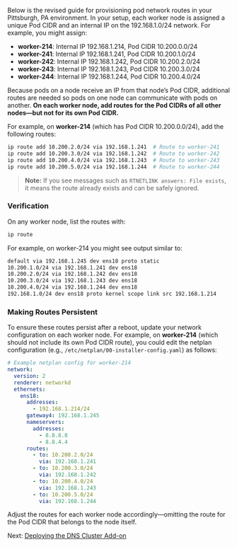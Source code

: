 Below is the revised guide for provisioning pod network routes in your Pittsburgh, PA environment. In your setup, each worker node is assigned a unique Pod CIDR and an internal IP on the 192.168.1.0/24 network. For example, you might assign:

- **worker-214**: Internal IP 192.168.1.214, Pod CIDR 10.200.0.0/24  
- **worker-241**: Internal IP 192.168.1.241, Pod CIDR 10.200.1.0/24  
- **worker-242**: Internal IP 192.168.1.242, Pod CIDR 10.200.2.0/24  
- **worker-243**: Internal IP 192.168.1.243, Pod CIDR 10.200.3.0/24  
- **worker-244**: Internal IP 192.168.1.244, Pod CIDR 10.200.4.0/24

Because pods on a node receive an IP from that node’s Pod CIDR, additional routes are needed so pods on one node can communicate with pods on another. **On each worker node, add routes for the Pod CIDRs of all other nodes—but not for its own Pod CIDR.**

For example, on **worker-214** (which has Pod CIDR 10.200.0.0/24), add the following routes:

```bash
ip route add 10.200.2.0/24 via 192.168.1.241  # Route to worker-241
ip route add 10.200.3.0/24 via 192.168.1.242  # Route to worker-242
ip route add 10.200.4.0/24 via 192.168.1.243  # Route to worker-243
ip route add 10.200.5.0/24 via 192.168.1.244  # Route to worker-244
```

> **Note:** If you see messages such as `RTNETLINK answers: File exists`, it means the route already exists and can be safely ignored.

### Verification

On any worker node, list the routes with:

```bash
ip route
```

For example, on worker-214 you might see output similar to:

```bash
default via 192.168.1.245 dev ens18 proto static
10.200.1.0/24 via 192.168.1.241 dev ens18
10.200.2.0/24 via 192.168.1.242 dev ens18
10.200.3.0/24 via 192.168.1.243 dev ens18
10.200.4.0/24 via 192.168.1.244 dev ens18
192.168.1.0/24 dev ens18 proto kernel scope link src 192.168.1.214
```

### Making Routes Persistent

To ensure these routes persist after a reboot, update your network configuration on each worker node. For example, on **worker-214** (which should not include its own Pod CIDR route), you could edit the netplan configuration (e.g., `/etc/netplan/00-installer-config.yaml`) as follows:

```yaml
# Example netplan config for worker-214
network:
  version: 2
  renderer: networkd
  ethernets:
    ens18:
      addresses:
        - 192.168.1.214/24
      gateway4: 192.168.1.245
      nameservers:
        addresses:
          - 8.8.8.8
          - 8.8.4.4
      routes:
        - to: 10.200.2.0/24
          via: 192.168.1.241
        - to: 10.200.3.0/24
          via: 192.168.1.242
        - to: 10.200.4.0/24
          via: 192.168.1.243
        - to: 10.200.5.0/24
          via: 192.168.1.244
```

Adjust the routes for each worker node accordingly—omitting the route for the Pod CIDR that belongs to the node itself.

Next: [Deploying the DNS Cluster Add-on](12-dns-addon.md)
